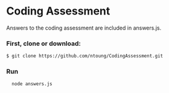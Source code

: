 # Coding Assessment
Answers to the coding assessment are included in answers.js.

### First, clone or download:

```bash
$ git clone https://github.com/ntoung/CodingAssessment.git
```

### Run
```bash
  node answers.js
```
